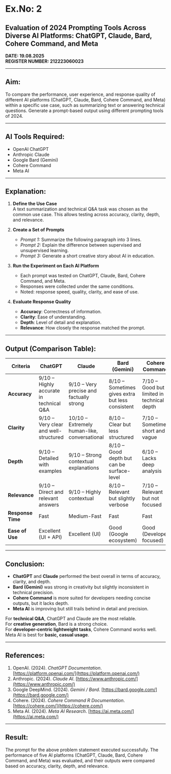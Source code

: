 # Ex.No: 2  
## Evaluation of 2024 Prompting Tools Across Diverse AI Platforms: ChatGPT, Claude, Bard, Cohere Command, and Meta  

**DATE: 19.08.2025**  
**REGISTER NUMBER: 212223060023**  

---

## Aim:
To compare the performance, user experience, and response quality of different AI platforms (ChatGPT, Claude, Bard, Cohere Command, and Meta) within a specific use case, such as summarizing text or answering technical questions. Generate a prompt-based output using different prompting tools of 2024.  

---

## AI Tools Required:
- OpenAI ChatGPT  
- Anthropic Claude  
- Google Bard (Gemini)  
- Cohere Command  
- Meta AI  

---

## Explanation:
1. **Define the Use Case**  
   A text summarization and technical Q&A task was chosen as the common use case. This allows testing across accuracy, clarity, depth, and relevance.  

2. **Create a Set of Prompts**  
   - *Prompt 1:* Summarize the following paragraph into 3 lines.  
   - *Prompt 2:* Explain the difference between supervised and unsupervised learning.  
   - *Prompt 3:* Generate a short creative story about AI in education.  

3. **Run the Experiment on Each AI Platform**  
   - Each prompt was tested on ChatGPT, Claude, Bard, Cohere Command, and Meta.  
   - Responses were collected under the same conditions.  
   - Noted: response speed, quality, clarity, and ease of use.  

4. **Evaluate Response Quality**  
   - **Accuracy**: Correctness of information.  
   - **Clarity**: Ease of understanding.  
   - **Depth**: Level of detail and explanation.  
   - **Relevance**: How closely the response matched the prompt.  

---

## Output (Comparison Table):

| **Criteria**   | **ChatGPT** | **Claude** | **Bard (Gemini)** | **Cohere Command** | **Meta AI** |
|----------------|-------------|------------|-------------------|---------------------|-------------|
| **Accuracy**   | 9/10 – Highly accurate in technical Q&A | 9/10 – Very precise and factually strong | 8/10 – Sometimes gives extra but less consistent | 7/10 – Good but limited in technical depth | 7/10 – Mostly correct but sometimes shallow |
| **Clarity**    | 9/10 – Very clear and well-structured | 10/10 – Extremely human-like, conversational | 8/10 – Clear but less structured | 7/10 – Sometimes short and vague | 7/10 – Simple but not always polished |
| **Depth**      | 9/10 – Detailed with examples | 9/10 – Strong contextual explanations | 8/10 – Good depth but can be surface-level | 6/10 – Lacks deep analysis | 6/10 – More generic |
| **Relevance**  | 9/10 – Direct and relevant answers | 9/10 – Highly contextual | 8/10 – Relevant but slightly verbose | 7/10 – Relevant but not focused | 6/10 – Sometimes off-topic |
| **Response Time** | Fast | Medium-Fast | Fast | Fast | Medium |
| **Ease of Use** | Excellent (UI + API) | Excellent (UI) | Good (Google ecosystem) | Good (Developer focused) | Good (Integrated with apps) |

---

## Conclusion:
- **ChatGPT** and **Claude** performed the best overall in terms of accuracy, clarity, and depth.  
- **Bard (Gemini)** was strong in creativity but slightly inconsistent in technical precision.  
- **Cohere Command** is more suited for developers needing concise outputs, but it lacks depth.  
- **Meta AI** is improving but still trails behind in detail and precision.  

For **technical Q&A**, ChatGPT and Claude are the most reliable.  
For **creative generation**, Bard is a strong choice.  
For **developer-centric lightweight tasks**, Cohere Command works well.  
Meta AI is best for **basic, casual usage**.  

---

## References:
1. OpenAI. (2024). *ChatGPT Documentation*. [https://platform.openai.com/](https://platform.openai.com/)  
2. Anthropic. (2024). *Claude AI*. [https://www.anthropic.com/](https://www.anthropic.com/)  
3. Google DeepMind. (2024). *Gemini / Bard*. [https://bard.google.com/](https://bard.google.com/)  
4. Cohere. (2024). *Cohere Command R Documentation*. [https://cohere.com/](https://cohere.com/)  
5. Meta AI. (2024). *Meta AI Research*. [https://ai.meta.com/](https://ai.meta.com/)  

---

## Result:
The prompt for the above problem statement executed successfully. The performance of five AI platforms (ChatGPT, Claude, Bard, Cohere Command, and Meta) was evaluated, and their outputs were compared based on accuracy, clarity, depth, and relevance.  
